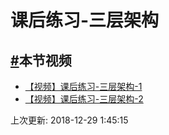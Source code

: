 # 课后练习-三层架构

## [#](https://funtl.com/zh/mvc/课后练习-三层架构.html#本节视频)本节视频

- [【视频】课后练习-三层架构-1](https://www.bilibili.com/video/av24480296/)
- [【视频】课后练习-三层架构-2](https://www.bilibili.com/video/av24480336/)

上次更新: 2018-12-29 1:45:15